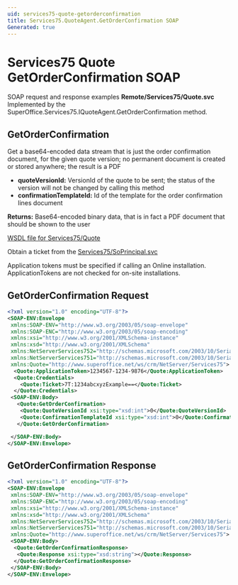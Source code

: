 ```yaml
---
uid: services75-quote-getorderconfirmation
title: Services75.QuoteAgent.GetOrderConfirmation SOAP
Generated: true
---
```


# Services75 Quote GetOrderConfirmation SOAP

SOAP request and response examples **Remote/Services75/Quote.svc**
Implemented by the <see cref="M:SuperOffice.Services75.IQuoteAgent.GetOrderConfirmation">SuperOffice.Services75.IQuoteAgent.GetOrderConfirmation</see> method.

## GetOrderConfirmation

Get a base64-encoded data stream that is just the order confirmation document, for the given quote version; no permanent document is created or stored anywhere; the result is a PDF

* **quoteVersionId:** VersionId of the quote to be sent; the status of the version will not be changed by calling this method
* **confirmationTemplateId:** Id of the template for the order confirmation lines document

**Returns:** Base64-encoded binary data, that is in fact a PDF document that should be shown to the user


[WSDL file for Services75/Quote](../Services75-Quote.md)

Obtain a ticket from the [Services75/SoPrincipal.svc](../SoPrincipal/SoPrincipal.md)

Application tokens must be specified if calling an Online installation. ApplicationTokens are not checked for on-site installations.

## GetOrderConfirmation Request

```xml
<?xml version="1.0" encoding="UTF-8"?>
<SOAP-ENV:Envelope
 xmlns:SOAP-ENV="http://www.w3.org/2003/05/soap-envelope"
 xmlns:SOAP-ENC="http://www.w3.org/2003/05/soap-encoding"
 xmlns:xsi="http://www.w3.org/2001/XMLSchema-instance"
 xmlns:xsd="http://www.w3.org/2001/XMLSchema"
 xmlns:NetServerServices752="http://schemas.microsoft.com/2003/10/Serialization/Arrays"
 xmlns:NetServerServices751="http://schemas.microsoft.com/2003/10/Serialization/"
 xmlns:Quote="http://www.superoffice.net/ws/crm/NetServer/Services75">
  <Quote:ApplicationToken>1234567-1234-9876</Quote:ApplicationToken>
  <Quote:Credentials>
    <Quote:Ticket>7T:1234abcxyzExample==</Quote:Ticket>
  </Quote:Credentials>
 <SOAP-ENV:Body>
   <Quote:GetOrderConfirmation>
    <Quote:QuoteVersionId xsi:type="xsd:int">0</Quote:QuoteVersionId>
    <Quote:ConfirmationTemplateId xsi:type="xsd:int">0</Quote:ConfirmationTemplateId>
   </Quote:GetOrderConfirmation>

 </SOAP-ENV:Body>
</SOAP-ENV:Envelope>

```


## GetOrderConfirmation Response

```xml
<?xml version="1.0" encoding="UTF-8"?>
<SOAP-ENV:Envelope
 xmlns:SOAP-ENV="http://www.w3.org/2003/05/soap-envelope"
 xmlns:SOAP-ENC="http://www.w3.org/2003/05/soap-encoding"
 xmlns:xsi="http://www.w3.org/2001/XMLSchema-instance"
 xmlns:xsd="http://www.w3.org/2001/XMLSchema"
 xmlns:NetServerServices752="http://schemas.microsoft.com/2003/10/Serialization/Arrays"
 xmlns:NetServerServices751="http://schemas.microsoft.com/2003/10/Serialization/"
 xmlns:Quote="http://www.superoffice.net/ws/crm/NetServer/Services75">
 <SOAP-ENV:Body>
  <Quote:GetOrderConfirmationResponse>
   <Quote:Response xsi:type="xsd:string"></Quote:Response>
  </Quote:GetOrderConfirmationResponse>
 </SOAP-ENV:Body>
</SOAP-ENV:Envelope>

```

